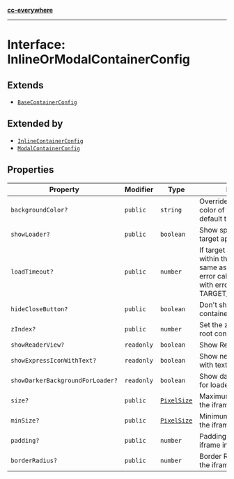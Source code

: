 [**cc-everywhere**](../../../../../index.md)

***

# Interface: InlineOrModalContainerConfig

## Extends

- [`BaseContainerConfig`](../../container-config-types/interfaces/base-container-config.md)

## Extended by

- [`InlineContainerConfig`](../../container-config-types/interfaces/inline-container-config.md)
- [`ModalContainerConfig`](../../container-config-types/interfaces/modal-container-config.md)

## Properties

| Property | Modifier | Type | Description | Inherited from |
| ------ | ------ | ------ | ------ | ------ |
| `backgroundColor?` | `public` | `string` | Override the background color of the iframe. By default this is as per theme. | [`BaseContainerConfig`](../../container-config-types/interfaces/base-container-config.md).[`backgroundColor`](../../container-config-types/interfaces/base-container-config.md#backgroundcolor) |
| `showLoader?` | `public` | `boolean` | Show spinner while loading target app. Default is true. | [`BaseContainerConfig`](../../container-config-types/interfaces/base-container-config.md).[`showLoader`](../../container-config-types/interfaces/base-container-config.md#showloader) |
| `loadTimeout?` | `public` | `number` | If target app does't open within this time (in ms, same as of setTimeout), the error callback is invoked with error code TARGET_LOAD_TIMED_OUT. | [`BaseContainerConfig`](../../container-config-types/interfaces/base-container-config.md).[`loadTimeout`](../../container-config-types/interfaces/base-container-config.md#loadtimeout) |
| `hideCloseButton?` | `public` | `boolean` | Don't show close button for container and header bars | [`BaseContainerConfig`](../../container-config-types/interfaces/base-container-config.md).[`hideCloseButton`](../../container-config-types/interfaces/base-container-config.md#hideclosebutton) |
| `zIndex?` | `public` | `number` | Set the z-index of of the root container | [`BaseContainerConfig`](../../container-config-types/interfaces/base-container-config.md).[`zIndex`](../../container-config-types/interfaces/base-container-config.md#zindex) |
| `showReaderView?` | `readonly` | `boolean` | Show Reader Loading View | [`BaseContainerConfig`](../../container-config-types/interfaces/base-container-config.md).[`showReaderView`](../../container-config-types/interfaces/base-container-config.md#showreaderview) |
| `showExpressIconWithText?` | `readonly` | `boolean` | Show new express icon with text | [`BaseContainerConfig`](../../container-config-types/interfaces/base-container-config.md).[`showExpressIconWithText`](../../container-config-types/interfaces/base-container-config.md#showexpressiconwithtext) |
| `showDarkerBackgroundForLoader?` | `readonly` | `boolean` | Show darker background for loader | [`BaseContainerConfig`](../../container-config-types/interfaces/base-container-config.md).[`showDarkerBackgroundForLoader`](../../container-config-types/interfaces/base-container-config.md#showdarkerbackgroundforloader) |
| `size?` | `public` | [`PixelSize`](../../asset-types/interfaces/pixel-size.md) | Maximum size boundary of the iframe. | - |
| `minSize?` | `public` | [`PixelSize`](../../asset-types/interfaces/pixel-size.md) | Minimum size boundary of the iframe. | - |
| `padding?` | `public` | `number` | Padding applied to the iframe in pixels. | - |
| `borderRadius?` | `public` | `number` | Border Radius applied to the iframe in pixels. | - |
